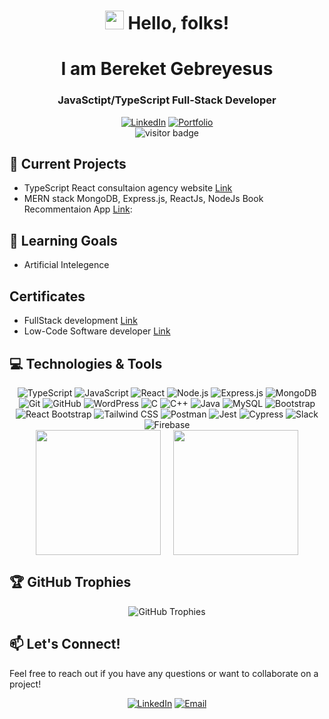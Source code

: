 # <div align="center"><img src="https://raw.githubusercontent.com/MartinHeinz/MartinHeinz/master/wave.gif" width="30px"> Hello, folks!</div>

<div align="center">
  <h1 class="typing-demo">I am Bereket Gebreyesus</h1>
  <h3 class="typing-demo" style="animation-delay: 3.5s; animation-duration: 3.5s;">JavaSctipt/TypeScript Full-Stack Developer </h3>
</div>

 <div align="center">
  <a href="https://www.linkedin.com/in/bereket-gebreyesus/"><img src="https://img.shields.io/badge/LinkedIn-0077B5?style=for-the-badge&logo=linkedin&logoColor=white" alt="LinkedIn"></a>
  <a href="https://github.com/Bereket-Gebreyesus"><img src="https://img.shields.io/badge/Portfolio-FF5722?style=for-the-badge&logo=google-chrome&logoColor=white" alt="Portfolio"></a>
</div>

<div align="center">
  <img src="https://visitor-badge.laobi.icu/badge?page_id=Bereket-Gebreyesus.Bereket-Gebreyesus" alt="visitor badge"/>
</div>



## 🔭 Current Projects
- TypeScript React consultaion agency website [Link](https://bereket-gebreyesus.github.io/Consultation-Agency/#/)
- MERN stack MongoDB, Express.js, ReactJs, NodeJs Book Recommentaion App [Link](https://github.com/Bereket-Gebreyesus/Book-Recommendation-App):
## 🌱 Learning Goals
- Artificial Intelegence
 ## Certificates
- FullStack development [Link](https://github.com/Bereket-Gebreyesus/Bereket-Gebreyesus/blob/main/Bereket%20Gebreanenya%20Gebreyesus%20Certificate.pdf)
- Low-Code Software developer [Link](https://github.com/Bereket-Gebreyesus/Bereket-Gebreyesus/blob/main/Triggre%20ranger%20level%20certificate.pdf)


## 💻 Technologies & Tools

<div align="center">
  <img src="https://img.shields.io/badge/TypeScript-3178C6?style=for-the-badge&logo=typescript&logoColor=white" alt="TypeScript">
  <img src="https://img.shields.io/badge/JavaScript-F7DF1E?style=for-the-badge&logo=javascript&logoColor=black" alt="JavaScript">
  <img src="https://img.shields.io/badge/React-61DAFB?style=for-the-badge&logo=react&logoColor=black" alt="React">
  <img src="https://img.shields.io/badge/Node.js-339933?style=for-the-badge&logo=nodedotjs&logoColor=white" alt="Node.js">
  <img src="https://img.shields.io/badge/Express.js-000000?style=for-the-badge&logo=express&logoColor=white" alt="Express.js">
  <img src="https://img.shields.io/badge/MongoDB-47A248?style=for-the-badge&logo=mongodb&logoColor=white" alt="MongoDB">
  <img src="https://img.shields.io/badge/Git-F05032?style=for-the-badge&logo=git&logoColor=white" alt="Git">
  <img src="https://img.shields.io/badge/GitHub-181717?style=for-the-badge&logo=github&logoColor=white" alt="GitHub">
  <img src="https://img.shields.io/badge/WordPress-21759B?style=for-the-badge&logo=wordpress&logoColor=white" alt="WordPress">
  <img src="https://img.shields.io/badge/C-00599C?style=for-the-badge&logo=c&logoColor=white" alt="C">
  <img src="https://img.shields.io/badge/C++-00599C?style=for-the-badge&logo=cplusplus&logoColor=white" alt="C++">
  <img src="https://img.shields.io/badge/Java-007396?style=for-the-badge&logo=java&logoColor=white" alt="Java">
  <img src="https://img.shields.io/badge/MySQL-4479A1?style=for-the-badge&logo=mysql&logoColor=white" alt="MySQL">
  <img src="https://img.shields.io/badge/Bootstrap-563D7C?style=for-the-badge&logo=bootstrap&logoColor=white" alt="Bootstrap">
  <img src="https://img.shields.io/badge/React_Bootstrap-7952B3?style=for-the-badge&logo=bootstrap&logoColor=white" alt="React Bootstrap">
  <img src="https://img.shields.io/badge/Tailwind_CSS-06B6D4?style=for-the-badge&logo=tailwindcss&logoColor=white" alt="Tailwind CSS">
  <img src="https://img.shields.io/badge/Postman-FF6C37?style=for-the-badge&logo=postman&logoColor=white" alt="Postman">
  <img src="https://img.shields.io/badge/Jest-C21325?style=for-the-badge&logo=jest&logoColor=white" alt="Jest">
  <img src="https://img.shields.io/badge/Cypress-17202C?style=for-the-badge&logo=cypress&logoColor=white" alt="Cypress">
  <img src="https://img.shields.io/badge/Slack-4A154B?style=for-the-badge&logo=slack&logoColor=white" alt="Slack">
  <img src="https://img.shields.io/badge/Firebase-FFCA28?style=for-the-badge&logo=firebase&logoColor=black" alt="Firebase">
</div>


<div align="center" style="display: flex; justify-content: center; gap: 20px;">
  <img src="https://github-readme-stats.vercel.app/api?username=Bereket-Gebreyesus&show_icons=true&theme=radical" height="200" />
  <img src="https://github-readme-stats.vercel.app/api/top-langs/?username=Bereket-Gebreyesus&layout=compact&theme=radical" height="200" />
</div>

## 🏆 GitHub Trophies

<div align="center">
  <img src="https://github-profile-trophy.vercel.app/?username=Bereket-Gebreyesus&theme=onedark" alt="GitHub Trophies">
</div>

## 📫 Let's Connect!

Feel free to reach out if you have any questions or want to collaborate on a project!

<div align="center">
  <a href="https://www.linkedin.com/in/bereket-gebreyesus/"><img src="https://img.shields.io/badge/LinkedIn-0077B5?style=for-the-badge&logo=linkedin&logoColor=white" alt="LinkedIn"></a>
  <a href="mailto:Bereketgebreyesusnl@gmail.com"><img src="https://img.shields.io/badge/Email-D14836?style=for-the-badge&logo=gmail&logoColor=white" alt="Email"></a>
</div>
